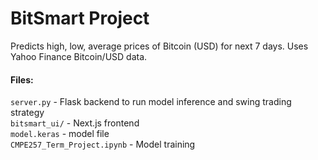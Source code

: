 # BitSmart Project
Predicts high, low, average prices of Bitcoin (USD) for next 7 days.
Uses Yahoo Finance Bitcoin/USD data.

#### Files:
`server.py` - Flask backend to run model inference and swing trading strategy\
`bitsmart_ui/` - Next.js frontend\
`model.keras` - model file\
`CMPE257_Term_Project.ipynb` - Model training